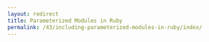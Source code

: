 ```yaml
---
layout: redirect
title: Parameterized Modules in Ruby
permalink: /43/including-parameterized-modules-in-ruby/index/
---
```

